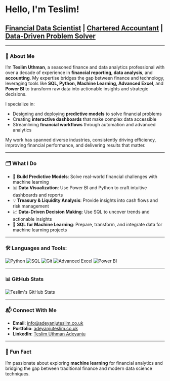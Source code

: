 # Hello, I'm Teslim!

## **[Financial Data Scientist](https://github.com/TeslimAdeyanju) | [Chartered Accountant](https://www.linkedin.com/in/adeyanjuteslimuthman/) | [Data-Driven Problem Solver](https://www.linkedin.com/in/adeyanjuteslimuthman/)**

---

### 👋 About Me 

I’m **Teslim Uthman**, a seasoned finance and data analytics professional with over a decade of experience in **financial reporting, data analysis**, and **accounting**. My expertise bridges the gap between finance and technology, leveraging tools like **SQL, Python, Machine Learning, Advanced Excel**, and **Power BI** to transform raw data into actionable insights and strategic decisions.

I specialize in:
- Designing and deploying **predictive models** to solve financial problems
- Creating **interactive dashboards** that make complex data accessible
- Streamlining **financial workflows** through automation and advanced analytics

My work has spanned diverse industries, consistently driving efficiency, improving financial performance, and delivering results that matter.

---

### 🗂️ What I Do
- 🚀 **Build Predictive Models**: Solve real-world financial challenges with machine learning
- 📊 **Data Visualization**: Use Power BI and Python to craft intuitive dashboards and reports
- 💡 **Treasury & Liquidity Analysis**: Provide insights into cash flows and risk management
- 📈 **Data-Driven Decision Making**: Use SQL to uncover trends and actionable insights
- 🤖 **SQL for Machine Learning**: Prepare, transform, and integrate data for machine learning projects

---

### 🛠️ Languages and Tools:

<p align="left">
  <img src="https://img.shields.io/badge/-Python-3776AB?logo=python&logoColor=white" alt="Python" />
  <img src="https://img.shields.io/badge/-SQL-4479A1?logo=MySQL&logoColor=white" alt="SQL" />
  <img src="https://img.shields.io/badge/-Git-F05032?logo=git&logoColor=white" alt="Git" />
  <img src="https://img.shields.io/badge/-Advanced_Excel-217346?logo=microsoft-excel&logoColor=white" alt="Advanced Excel" />
  <img src="https://img.shields.io/badge/-Power_BI-F2C811?logo=Power-BI&logoColor=black" alt="Power BI" />
</p>

---

### 📊 GitHub Stats

![Teslim's GitHub Stats](https://github-readme-stats.vercel.app/api?username=TeslimAdeyanju&show_icons=true&theme=radical)

---

### 📬 Connect With Me

- **Email**: [info@adeyanjuteslim.co.uk](mailto:info@adeyanjuteslim.co.uk)
- **Portfolio**: [adeyanjuteslim.co.uk](https://adeyanjuteslim.co.uk)
- **LinkedIn**: [Teslim Uthman Adeyanju](https://www.linkedin.com/in/adeyanjuteslimuthman/)

---

### 🌟 Fun Fact

I’m passionate about exploring **machine learning** for financial analytics and bridging the gap between traditional finance and modern data science techniques.
